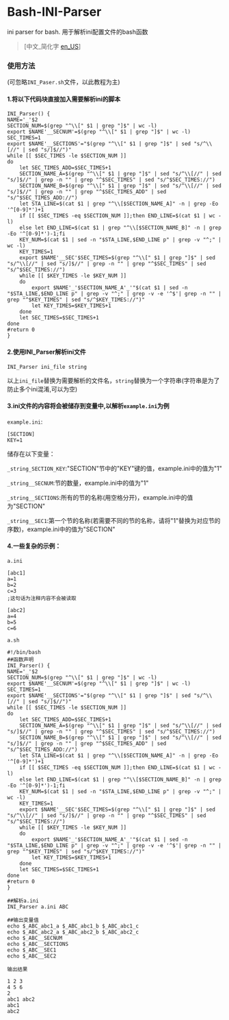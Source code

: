 # Bash-INI-Parser
ini parser for bash.     用于解析ini配置文件的bash函数
>[中文_简化字 [en_US](https://github.com/LGY07/Bash-INI-Parser/blob/main/README_en_US.md)]

### 使用方法
(可忽略`INI_Paser.sh`文件，以此教程为主)
#### 1.将以下代码块直接加入需要解析ini的脚本

```
INI_Parser() {
NAME='_'$2
SECTION_NUM=$(grep "^\\[" $1 | grep "]$" | wc -l)
export $NAME'__SECNUM'=$(grep "^\\[" $1 | grep "]$" | wc -l)
SEC_TIMES=1
export $NAME'__SECTIONS'="$(grep "^\\[" $1 | grep "]$" | sed "s/^\\[//" | sed "s/]$//")"
while [[ $SEC_TIMES -le $SECTION_NUM ]]
do
    let SEC_TIMES_ADD=$SEC_TIMES+1
    SECTION_NAME_A=$(grep "^\\[" $1 | grep "]$" | sed "s/^\\[//" | sed "s/]$//" | grep -n "" | grep "^$SEC_TIMES" | sed "s/^$SEC_TIMES://")
    SECTION_NAME_B=$(grep "^\\[" $1 | grep "]$" | sed "s/^\\[//" | sed "s/]$//" | grep -n "" | grep "^$SEC_TIMES_ADD" | sed "s/^$SEC_TIMES_ADD://")
    let STA_LINE=$(cat $1 | grep "^\\[$SECTION_NAME_A]" -n | grep -Eo '^[0-9]*')+1
    if [[ $SEC_TIMES -eq $SECTION_NUM ]];then END_LINE=$(cat $1 | wc -l)
    else let END_LINE=$(cat $1 | grep "^\\[$SECTION_NAME_B]" -n | grep -Eo '^[0-9]*')-1;fi
    KEY_NUM=$(cat $1 | sed -n "$STA_LINE,$END_LINE p" | grep -v "^;" | wc -l)
    KEY_TIMES=1
    export $NAME'__SEC'$SEC_TIMES=$(grep "^\\[" $1 | grep "]$" | sed "s/^\\[//" | sed "s/]$//" | grep -n "" | grep "^$SEC_TIMES" | sed "s/^$SEC_TIMES://")
    while [[ $KEY_TIMES -le $KEY_NUM ]]
    do
        export $NAME'_'$SECTION_NAME_A'_'"$(cat $1 | sed -n "$STA_LINE,$END_LINE p" | grep -v "^;" | grep -v -e '^$'| grep -n "" | grep "^$KEY_TIMES" | sed "s/^$KEY_TIMES://")"
        let KEY_TIMES=$KEY_TIMES+1
    done
    let SEC_TIMES=$SEC_TIMES+1
done
#return 0
}
```
#### 2.使用INI_Parser解析ini文件
```
INI_Parser ini_file string
```
以上`ini_file`替换为需要解析的文件名，`string`替换为一个字符串(字符串是为了防止多个ini混淆,可以为空)

#### 3.ini文件的内容将会被储存到变量中,以解析`example.ini`为例
`example.ini`:
```
[SECTION]
KEY=1
```
储存在以下变量：

`_string_SECTION_KEY`:"SECTION"节中的"KEY"键的值，example.ini中的值为"1"

`_string__SECNUM`:节的数量，example.ini中的值为"1"

`_string__SECTIONS`:所有的节的名称(用空格分开)，example.ini中的值为"SECTION"

`_string__SEC1`:第一个节的名称(若需要不同的节的名称，请将"1"替换为对应节的序数)，example.ini中的值为"SECTION"


#### 4.一些复杂的示例：

`a.ini`
```
[abc1]
a=1
b=2
c=3
;这句话为注释内容不会被读取

[abc2]
a=4
b=5
c=6
```
`a.sh`
```
#!/bin/bash
##函数声明
INI_Parser() {
NAME='_'$2
SECTION_NUM=$(grep "^\\[" $1 | grep "]$" | wc -l)
export $NAME'__SECNUM'=$(grep "^\\[" $1 | grep "]$" | wc -l)
SEC_TIMES=1
export $NAME'__SECTIONS'="$(grep "^\\[" $1 | grep "]$" | sed "s/^\\[//" | sed "s/]$//")"
while [[ $SEC_TIMES -le $SECTION_NUM ]]
do
    let SEC_TIMES_ADD=$SEC_TIMES+1
    SECTION_NAME_A=$(grep "^\\[" $1 | grep "]$" | sed "s/^\\[//" | sed "s/]$//" | grep -n "" | grep "^$SEC_TIMES" | sed "s/^$SEC_TIMES://")
    SECTION_NAME_B=$(grep "^\\[" $1 | grep "]$" | sed "s/^\\[//" | sed "s/]$//" | grep -n "" | grep "^$SEC_TIMES_ADD" | sed "s/^$SEC_TIMES_ADD://")
    let STA_LINE=$(cat $1 | grep "^\\[$SECTION_NAME_A]" -n | grep -Eo '^[0-9]*')+1
    if [[ $SEC_TIMES -eq $SECTION_NUM ]];then END_LINE=$(cat $1 | wc -l)
    else let END_LINE=$(cat $1 | grep "^\\[$SECTION_NAME_B]" -n | grep -Eo '^[0-9]*')-1;fi
    KEY_NUM=$(cat $1 | sed -n "$STA_LINE,$END_LINE p" | grep -v "^;" | wc -l)
    KEY_TIMES=1
    export $NAME'__SEC'$SEC_TIMES=$(grep "^\\[" $1 | grep "]$" | sed "s/^\\[//" | sed "s/]$//" | grep -n "" | grep "^$SEC_TIMES" | sed "s/^$SEC_TIMES://")
    while [[ $KEY_TIMES -le $KEY_NUM ]]
    do
        export $NAME'_'$SECTION_NAME_A'_'"$(cat $1 | sed -n "$STA_LINE,$END_LINE p" | grep -v "^;" | grep -v -e '^$'| grep -n "" | grep "^$KEY_TIMES" | sed "s/^$KEY_TIMES://")"
        let KEY_TIMES=$KEY_TIMES+1
    done
    let SEC_TIMES=$SEC_TIMES+1
done
#return 0
}

##解析a.ini
INI_Parser a.ini ABC

##输出变量值
echo $_ABC_abc1_a $_ABC_abc1_b $_ABC_abc1_c
echo $_ABC_abc2_a $_ABC_abc2_b $_ABC_abc2_c
echo $_ABC__SECNUM
echo $_ABC__SECTIONS
echo $_ABC__SEC1
echo $_ABC__SEC2
```
`输出结果`
```
1 2 3
4 5 6
2
abc1 abc2
abc1
abc2
```
